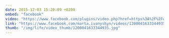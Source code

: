 ```yaml
---
date: 2015-12-03 15:20:09 +0200
embed: "facebook"
video: "https://www.facebook.com/plugins/video.php?href=https%3A%2F%2Fwww.facebook.com%2Fmarta.ivanyshyn%2Fvideos%2F1200041633344935%2F&show_text=0&width=560"
link: "https://www.facebook.com/marta.ivanyshyn/videos/1200041633344935/"
thumb: "/img/life/video_thumb/1200041633344935.jpg"
---
```

